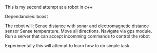 This is my second attempt at a robot in c++

Dependancies:
boost

The robot will:
Sense distance with sonar and electromagnetic distance sensor
Sense temperature.
Move all directions.
Navigate via gps module.
Run a server that can accept incomming commands to control the robot

Experimentally this will attempt to learn how to do simple task.
